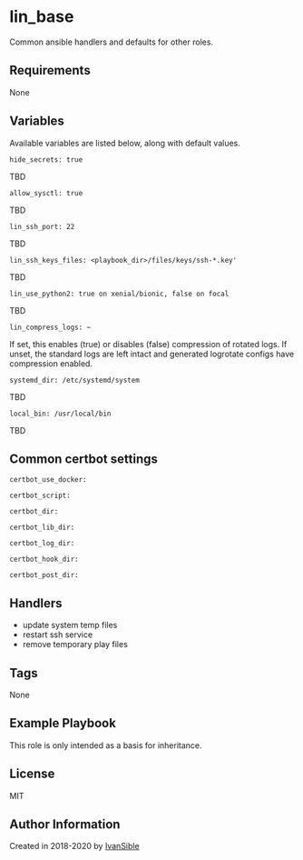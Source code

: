 # lin_base

Common ansible handlers and defaults for other roles.


## Requirements

None


## Variables

Available variables are listed below, along with default values.

    hide_secrets: true
TBD

    allow_sysctl: true
TBD

    lin_ssh_port: 22
TBD

    lin_ssh_keys_files: <playbook_dir>/files/keys/ssh-*.key'
TBD

    lin_use_python2: true on xenial/bionic, false on focal
TBD

    lin_compress_logs: ~
If set, this enables (true) or disables (false) compression of rotated logs.
If unset, the standard logs are left intact and generated logrotate configs
have compression enabled.

    systemd_dir: /etc/systemd/system
TBD

    local_bin: /usr/local/bin
TBD


## Common certbot settings

    certbot_use_docker:

    certbot_script:

    certbot_dir:

    certbot_lib_dir:

    certbot_log_dir:

    certbot_hook_dir:

    certbot_post_dir:


## Handlers

- update system temp files
- restart ssh service
- remove temporary play files


## Tags

None


## Example Playbook

This role is only intended as a basis for inheritance.


## License

MIT


## Author Information

Created in 2018-2020 by [IvanSible](https://github.com/ivansible)

